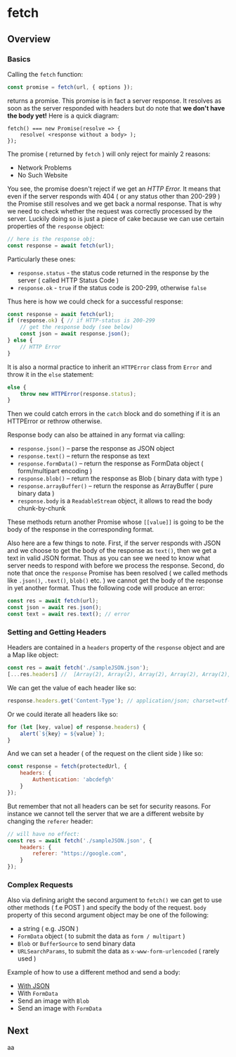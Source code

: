 # fetch

## Overview

### Basics

Calling the `fetch` function:
```javascript
const promise = fetch(url, { options });
```
returns a promise. This promise is in fact a server response. It resolves as soon as the server responded with
headers but do note that __we don't have the body yet!__ Here is a quick diagram:
```
fetch() === new Promise(resolve => {
    resolve( <response without a body> );
});
```
The promise ( returned by `fetch` ) will only reject for mainly 2 reasons:
- Network Problems
- No Such Website

You see, the promise doesn't reject if we get an _HTTP Error._ It means that even if the server responds with 404
( or any status other than 200-299 ) the Promise still resolves and we get back a normal response. That is why
we need to check whether the request was correctly processed by the server. Luckily doing so is just a piece of
cake because we can use certain properties of the `response` object:
```javascript
// here is the response obj:
const response = await fetch(url);
```

Particularly these ones:
- `response.status` - the status code returned in the response by the server ( called HTTP Status Code )
- `response.ok` - `true` if the status code is 200-299, otherwise `false`

Thus here is how we could check for a successful response:
```javascript
const response = await fetch(url);
if (response.ok) { // if HTTP-status is 200-299
    // get the response body (see below)
    const json = await response.json();
} else {
    // HTTP Error
}
```
It is also a normal practice to inherit an `HTTPError` class from `Error` and throw it in the `else` statement:
```javascript
else {
    throw new HTTPError(response.status);
}
```
Then we could catch errors in the `catch` block and do something if it is an HTTPError or rethrow otherwise.

Response body can also be attained in any format via calling:
- `response.json()` – parse the response as JSON object
- `response.text()` – return the response as text
- `response.formData()` – return the response as FormData object ( form/multipart encoding )
- `response.blob()` – return the response as Blob ( binary data with type )
- `response.arrayBuffer()` – return the response as ArrayBuffer ( pure binary data )
- `response.body` is a `ReadableStream` object, it allows to read the body chunk-by-chunk

These methods return another Promise whose `[[value]]` is going to be the body of the response in the
corresponding format.

Also here are a few things to note. First, if the server responds with JSON and we choose to get the body
of the response as `text()`, then we get a text in valid JSON format. Thus as you can see we need to know what
server needs to respond with before we process the response. Second, do note that once the `response` Promise
has been resolved ( we called methods like `.json()`, `.text()`, `blob()` etc. ) we cannot get the body of the
response in yet another format. Thus the following code will produce an error:
```javascript
const res = await fetch(url);
const json = await res.json();
const text = await res.text(); // error
```

### Setting and Getting Headers

Headers are contained in a `headers` property of the `response` object and are a Map like object:
```javascript
const res = await fetch('./sampleJSON.json');
[...res.headers] //  [Array(2), Array(2), Array(2), Array(2), Array(2), Array(2), Array(2), Array(2)]
```
We can get the value of each header like so:
```javascript
response.headers.get('Content-Type'); // application/json; charset=utf-8
```
Or we could iterate all headers like so:
```javascript
for (let [key, value] of response.headers) {
    alert(`${key} = ${value}`);
}
```
And we can set a header ( of the request on the client side ) like so:
```javascript
const response = fetch(protectedUrl, {
    headers: {
        Authentication: 'abcdefgh'
    }
});
```
But remember that not all headers can be set for security reasons. For instance we cannot tell the server
that we are a different website by changing the `referer` header:
```javascript
// will have no effect:
const res = await fetch('./sampleJSON.json', {
    headers: {
        referer: "https://google.com",
    }
});
```

### Complex Requests

Also via defining aright the second argument to `fetch()` we can get to use other methods ( f.e POST ) and
specify the body of the request. `body` property of this second argument object may be one of the following:
- a string ( e.g. JSON )
- `FormData` object ( to submit the data as `form / multipart` )
- `Blob` or `BufferSource` to send binary data
- `URLSearchParams`, to submit the data as `x-www-form-urlencoded` ( rarely used )

Example of how to use a different method and send a body:

- [With JSON](./1-with-json/index.js)
- With `FormData`
- Send an image with `Blob`
- Send an image with `FormData`

## Next

aa